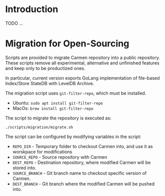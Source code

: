 # Introduction

TODO ...

# Migration for Open-Sourcing

Scripts are provided to migrate Carmen repository into a public repository.
These scripts remove all experimental, alternative and unfinished features 
and keep only to be productized ones. 

In particular, current version exports GoLang implementation of file-based Index/Store StateDB
with LevelDB Archive.

The migration script uses `git-filter-repo`, which must be installed. 
 * Ubuntu: `sudo apt install git-filter-repo`
 * MacOs: `brew install git-filter-repo`

The script to migrate the repository is executed as:
```
./scripts/migration/migrate.sh
```

The script can be configured by modifying variables in the script:

* `REPO_DIR` - Temporary folder to checkout Carmen into, and use it as worskpace for modifications
* `SOURCE_REPO` - Source repository with Carmen
* `DEST_REPO` - Destination repository, where modified Carmen will be stored into.
* `SOURCE_BRANCH` - Git branch name to checkout specific version of Carmen.
* `DEST_BRANCH` - Git branch where the modified Carmen will be pushed into.





